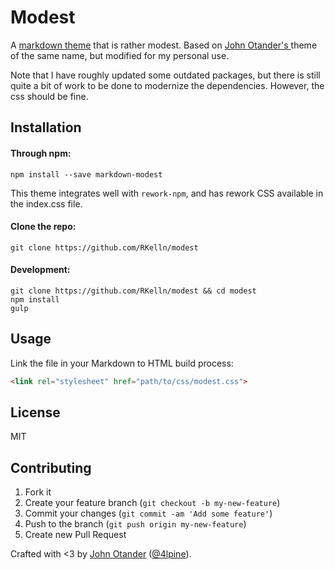 # Modest

A [markdown theme](https://markdowncss.github.io) that is rather modest. Based on [John Otander's ](http://johnotander.com) theme of the same name, but modified for my personal use.

Note that I have roughly updated some outdated packages, but there is still quite a bit of work to be done to modernize the dependencies. However, the css should be fine. 

## Installation

#### Through npm:

```
npm install --save markdown-modest
```

This theme integrates well with `rework-npm`, and has rework CSS available in the index.css file.

#### Clone the repo:

```
git clone https://github.com/RKelln/modest
```

#### Development:

```
git clone https://github.com/RKelln/modest && cd modest
npm install
gulp
```

## Usage

Link the file in your Markdown to HTML build process:

```html
<link rel="stylesheet" href="path/to/css/modest.css">
```

## License

MIT

## Contributing

1. Fork it
2. Create your feature branch (`git checkout -b my-new-feature`)
3. Commit your changes (`git commit -am 'Add some feature'`)
4. Push to the branch (`git push origin my-new-feature`)
5. Create new Pull Request

Crafted with <3 by [John Otander](http://johnotander.com) ([@4lpine](https://twitter.com/4lpine)).

